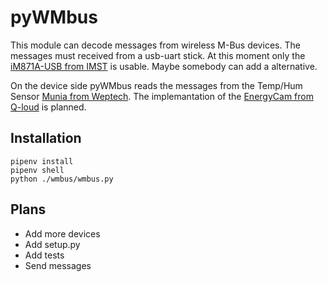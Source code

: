 # pyWMbus

This module can decode messages from wireless M-Bus devices. The messages must received from a usb-uart stick. At this moment only the [iM871A-USB from IMST](https://shop.imst.de/wireless-modules/usb-radio-products/10/im871a-usb-wireless-m-bus-usb-adapter-868-mhz) is usable. Maybe somebody can add a alternative.

On the device side pyWMbus reads the messages from the Temp/Hum Sensor [Munia from Weptech](https://www.weptech.de/en/wireless-m-bus/humidity-temperature-sensor-munia.html). The implemantation of the [EnergyCam from Q-loud](https://www.q-loud.de/energycam) is planned.

## Installation

```
pipenv install
pipenv shell
python ./wmbus/wmbus.py
```

## Plans

- Add more devices
- Add setup.py
- Add tests
- Send messages
